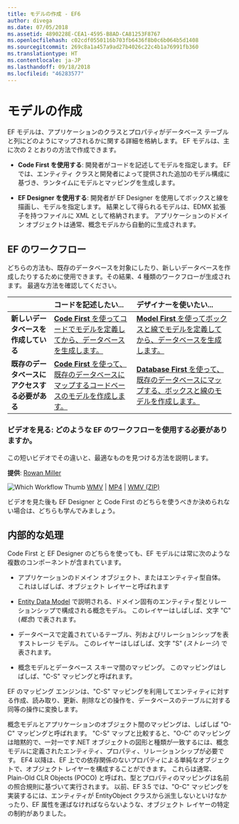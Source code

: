 ```yaml
---
title: モデルの作成 - EF6
author: divega
ms.date: 07/05/2018
ms.assetid: 4890228E-CEA1-4595-B8AD-CA81253F8767
ms.openlocfilehash: c02cdf0550116b703fb6436f8b0c6b064b5d1408
ms.sourcegitcommit: 269c8a1a457a9ad27b4026c22c4b1a76991fb360
ms.translationtype: HT
ms.contentlocale: ja-JP
ms.lasthandoff: 09/18/2018
ms.locfileid: "46283577"
---
```

# <a name="creating-a-model"></a>モデルの作成

EF モデルは、アプリケーションのクラスとプロパティがデータベース テーブルと列にどのようにマップされるかに関する詳細を格納します。 EF モデルは、主に次の 2 とおりの方法で作成できます。

- **Code First を使用する**: 開発者がコードを記述してモデルを指定します。 EF では、エンティティ クラスと開発者によって提供された追加のモデル構成に基づき、ランタイムにモデルとマッピングを生成します。

- **EF Designer を使用する**: 開発者が EF Designer を使用してボックスと線を描画し、モデルを指定します。 結果として得られるモデルは、EDMX 拡張子を持つファイルに XML として格納されます。 アプリケーションのドメイン オブジェクトは通常、概念モデルから自動的に生成されます。

## <a name="ef-workflows"></a>EF のワークフロー

どちらの方法も、既存のデータベースを対象にしたり、新しいデータベースを作成したりするために使用できます。その結果、4 種類のワークフローが生成されます。
最適な方法を確認してください。  

|                                           | コードを記述したい...                                                                                                                   | デザイナーを使いたい...                                                                                                                        |
|:------------------------------------------|:-----------------------------------------------------------------------------------------------------------------------------------------------|:---------------------------------------------------------------------------------------------------------------------------------------------------|
| **新しいデータベースを作成している**          | [**Code First** を使ってコードでモデルを定義してから、データベースを生成します。](~/ef6/modeling/code-first/workflows/new-database.md)           | [**Model First** を使ってボックスと線でモデルを定義してから、データベースを生成します。](~/ef6/modeling/designer/workflows/model-first.md)   |
| **既存のデータベースにアクセスする必要がある** | [**Code First** を使って、既存のデータベースにマップするコードベースのモデルを作成します。](~/ef6/modeling/code-first/workflows/existing-database.md) | [**Database First** を使って、既存のデータベースにマップする、ボックスと線のモデルを作成します。](~/ef6/modeling/designer/workflows/database-first.md) |

### <a name="watch-the-video-what-ef-workflow-should-i-use"></a>ビデオを見る: どのような EF のワークフローを使用する必要がありますか。

この短いビデオでその違いと、最適なものを見つける方法を説明します。

**提供**: [Rowan Miller](http://romiller.com/)

![Which Workflow Thumb](../media/whichworkflow-thumb.png) [WMV](https://download.microsoft.com/download/8/F/8/8F81F4CD-3678-4229-8D79-0C63FFA3C595/HDI_ITPro_Technet_winvideo_ChoseYourWorkflow.wmv) | [MP4](https://download.microsoft.com/download/8/F/8/8F81F4CD-3678-4229-8D79-0C63FFA3C595/HDI_ITPro_Technet_mp4video_ChoseYourWorkflow.m4v) | [WMV (ZIP)](https://download.microsoft.com/download/8/F/8/8F81F4CD-3678-4229-8D79-0C63FFA3C595/HDI_ITPro_Technet_winvideo_ChoseYourWorkflow.zip)

ビデオを見た後も EF Designer と Code First のどちらを使うべきか決められない場合は、どちらも学んでみましょう。

## <a name="a-look-under-the-hood"></a>内部的な処理

Code First と EF Designer のどちらを使っても、EF モデルには常に次のような複数のコンポーネントが含まれています。

- アプリケーションのドメイン オブジェクト、またはエンティティ型自体。 これはしばしば、オブジェクト レイヤーと呼ばれます

- [Entity Data Model](~/ef6/resources/glossary.md#entity-data-model) で説明される、ドメイン固有のエンティティ型とリレーションシップで構成される概念モデル。 このレイヤーはしばしば、文字 "C" (_概念_) で表されます。

- データベースで定義されているテーブル、列およびリレーションシップを表すストレージ モデル。 このレイヤーはしばしば、文字 "S" (_ストレージ_) で表されます。  

- 概念モデルとデータベース スキーマ間のマッピング。 このマッピングはしばしば、"C-S" マッピングと呼ばれます。

EF のマッピング エンジンは、"C-S" マッピングを利用してエンティティに対する作成、読み取り、更新、削除などの操作を、データベースのテーブルに対する同等の操作に変換します。

概念モデルとアプリケーションのオブジェクト間のマッピングは、しばしば "O-C" マッピングと呼ばれます。 "C-S" マップと比較すると、"O-C" のマッピングは暗黙的で、一対一です.NET オブジェクトの図形と種類が一致するには、概念モデルに定義されたエンティティ、プロパティ、リレーションシップが必要です。 EF4 以降は、EF 上での依存関係のないプロパティによる単純なオブジェクトで、オブジェクト レイヤーを構成することができます。 これらは通常、Plain-Old CLR Objects (POCO) と呼ばれ、型とプロパティのマッピングは名前の照合規則に基づいて実行されます。 以前、EF 3.5 では、"O-C" マッピングを実装するには、エンティティが EntityObject クラスから派生しないといけなかったり、EF 属性を運ばなければならないような、オブジェクト レイヤーの特定の制約がありました。
